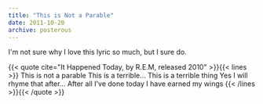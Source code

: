 ```yaml
---
title: "This is Not a Parable"
date: 2011-10-20
archive: posterous
---
```


I'm not sure why I love this lyric so much, but I sure do.

{{< quote cite="It Happened Today, by R.E.M, released 2010" >}}{{< lines >}}
This is not a parable
This is a terrible…
This is a terrible thing
Yes I will rhyme that after…
After all I've done today
I have earned my wings 
{{< /lines >}}{{< /quote >}}